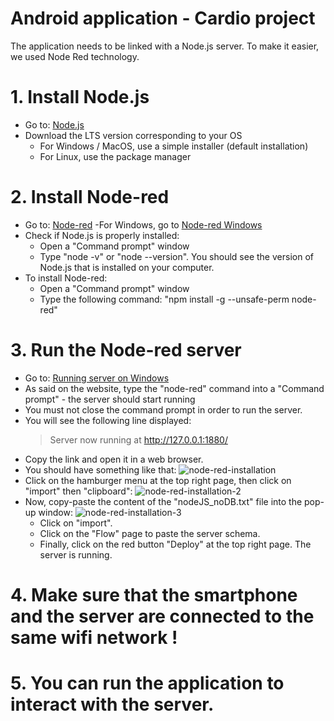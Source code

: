 # Android application - Cardio project
The application needs to be linked with a Node.js server. To make it easier, we used Node Red technology.

# 1. Install Node.js
- Go to: [Node.js](https://nodejs.org/en/)
- Download the LTS version corresponding to your OS
	- For Windows / MacOS, use a simple installer (default installation)
	- For Linux, use the package manager

# 2. Install Node-red
- Go to: [Node-red](https://nodered.org/docs/getting-started/installation)
	-For Windows, go to [Node-red Windows](https://nodered.org/docs/platforms/windows)
- Check if Node.js is properly installed:
	- Open a "Command prompt" window
	- Type "node -v" or "node --version". You should see the version of Node.js that is installed on your computer.
- To install Node-red:
	- Open a "Command prompt" window
	- Type the following command: "npm install -g --unsafe-perm node-red"

# 3. Run the Node-red server
- Go to: [Running server on Windows](https://nodered.org/docs/platforms/windows#running-on-windows)
- As said on the website, type the "node-red" command into a "Command prompt" - the server should start running
- You must not close the command prompt in order to run the server.
- You will see the following line displayed:
	> Server now running at http://127.0.0.1:1880/
- Copy the link and open it in a web browser.
- You should have something like that: ![node-red-installation](https://user-images.githubusercontent.com/23191626/38163469-000d0746-34f5-11e8-9ba4-1d2911882727.JPG)
- Click on the hamburger menu at the top right page, then click on "import" then "clipboard": ![node-red-installation-2](https://user-images.githubusercontent.com/23191626/38163560-dc57bdfe-34f5-11e8-9073-39a8781cce72.JPG)
- Now, copy-paste the content of the "nodeJS_noDB.txt" file into the pop-up window: ![node-red-installation-3](https://user-images.githubusercontent.com/23191626/38163566-25faf03e-34f6-11e8-97be-8d2edacac7a5.JPG)
	- Click on "import".
	- Click on the "Flow" page to paste the server schema.
	- Finally, click on the red button "Deploy" at the top right page. The server is running.

# 4. Make sure that the smartphone and the server are connected to the same wifi network !

# 5. You can run the application to interact with the server.
